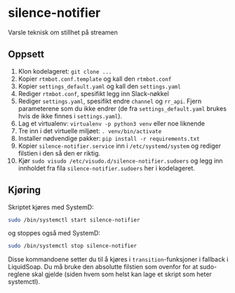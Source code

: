 # silence-notifier
Varsle teknisk om stillhet på streamen

## Oppsett

1. Klon kodelageret: `git clone ...`
2. Kopier `rtmbot.conf.template` og kall den `rtmbot.conf`
3. Kopier `settings_default.yaml` og kall den `settings.yaml`
4. Rediger `rtmbot.conf`, spesifikt legg inn Slack-nøkkel
5. Rediger `settings.yaml`, spesifikt endre `channel` og `rr_api`.
   Fjern parameterene som du ikke endrer (de fra `settings_default.yaml` brukes
   hvis de ikke finnes i `settings.yaml`).
6. Lag et virtualenv: `virtualenv -p python3 venv` eller noe liknende
7. Tre inn i det virtuelle miljøet: `. venv/bin/activate`
8. Installer nødvendige pakker: `pip install -r requirements.txt`
9. Kopier `silence-notifier.service` inn i `/etc/systemd/system` og rediger
   filstien i den så den er riktig.
10. Kjør `sudo visudo /etc/visudo.d/silence-notifier.sudoers` og legg inn 
    innholdet fra fila `silence-notifier.sudoers` her i kodelageret.

## Kjøring

Skriptet kjøres med SystemD:

```sh
sudo /bin/systemctl start silence-notifier
```

og stoppes også med SystemD:

```sh
sudo /bin/systemctl stop silence-notifier
```

Disse kommandoene setter du til å kjøres i `transition`-funksjoner i fallback i
LiquidSoap. Du må bruke den absolutte filstien som ovenfor for at sudo-reglene
skal gjelde (siden hvem som helst kan lage et skript som heter systemctl).
